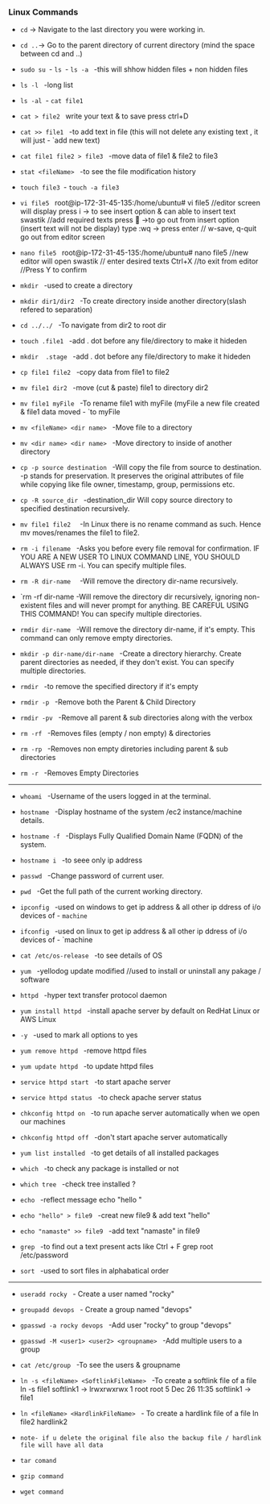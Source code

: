 ### Linux Commands


- `cd`	→ Navigate to the last directory you were working in.
- `cd ..`→ Go to the parent directory of current directory (mind the space between cd and ..)

- `sudo su `- `ls `- `ls -a `					-this will shhow hidden files + non hidden files
- `ls -l `       				-long list 
- `ls -al `- `cat file1 `
- `cat > file2 `	write your text & to save press ctrl+D 

- `cat >> file1 ` 				-to add text in file (this will not delete any existing text , it will just - `add new text)

- `cat file1 file2 > file3 ` 	-move data of file1 & file2 to file3

- `stat <fileName> ` 			-to see the file modification history

- `touch file3 `- `touch -a file3 `
- `vi file5 `	root@ip-172-31-45-135:/home/ubuntu# vi file5
	//editor screen will display
	press i -> to see insert option & can able to insert text
	swastik  //add required texts
	press  ->to go out from insert option (insert text will not be display)
	type :wq -> press enter // w-save, q-quit go out from editor screen

- `nano file5 `	root@ip-172-31-45-135:/home/ubuntu# nano file5
	//new editor will open
	swastik   // enter desired texts
	Ctrl+X //to exit from editor 
	//Press Y to confirm


- `mkdir `					-used to create a directory
- `mkdir dir1/dir2 `			-To create directory inside another directory(slash refered to separation)
- `cd ../../ `					-To navigate from dir2 to root dir
- `touch .file1 `			-add . dot before any file/directory to make it hideden 
- `mkdir  .stage `			-add . dot before any file/directory to make it hideden

- `cp file1 file2 `				-copy data from file1 to file2
- `mv file1 dir2 `				-move (cut & paste) file1 to directory dir2
- `mv file1 myFile `			-To rename file1 with myFile (myFile a new file created  & file1 data moved - `to myFile
- `mv <fileName> <dir name> `   -Move file to a directory
- `mv <dir name> <dir name> `  	-Move directory to inside of another directory
- `cp -p source destination `	-Will copy the file from source to destination. -p stands for preservation. It
								preserves the original attributes of file while copying like file owner, timestamp,
								group, permissions etc.
- `cp -R source_dir `			-destination_dir Will copy source directory to specified destination recursively.
- `mv file1 file2  `			-In Linux there is no rename command as such. Hence mv moves/renames the
								file1 to file2.
- `rm -i filename ` 			-Asks you before every file removal for confirmation. IF YOU ARE A NEW USER
								TO LINUX COMMAND LINE, YOU SHOULD ALWAYS USE rm -i. You can specify multiple files.
- `rm -R dir-name  `   			-Will remove the directory dir-name recursively.
- `rm -rf dir-name    			-Will remove the directory dir recursively, 
								ignoring non-existent files and will never prompt for anything. BE CAREFUL USING THIS COMMAND! You can specify multiple directories.
- `rmdir dir-name ` 			-Will remove the directory dir-name, if it's empty. This command can only remove empty directories.



- `mkdir -p dir-name/dir-name ` 	-Create a directory hierarchy. Create parent directories as needed, if they don't
								exist. You can specify multiple directories.

- `rmdir `      					-to remove the specified directory  if it's empty
- `rmdir -p ` 					-Remove both the Parent & Child Directory
- `rmdir -pv `   				-Remove all parent & sub directories along with the verbox
- `rm -rf `  					-Removes files (empty / non empty) & directories
- `rm -rp `   					-Removes non empty diretories including parent & sub directories
- `rm -r `  						-Removes Empty Directories
----
- `whoami ` 						-Username of the users logged in at the terminal.
- `hostname ` 					-Display hostname of the system /ec2 instance/machine details.
- `hostname -f ` 				-Displays Fully Qualified Domain Name (FQDN) of the system.
- `hostname i `					-to seee only ip address
- `passwd ` 						-Change password of current user.
- `pwd ` 						-Get the full path of the current working directory.
- `ipconfig `					-used on windows to get ip address & all other ip ddress of i/o devices of - `machine `
- `ifconfig `					-used on linux to get ip address  & all other ip ddress of i/o devices of - `machine

- `cat /etc/os-release ` 		-to see details of OS 
- `yum ` 						-yellodog update modified //used to install or uninstall any pakage / software

- `httpd `						-hyper text transfer protocol daemon
- `yum install httpd `			-install apache server by default on RedHat Linux or AWS Linux

- `-y `  						-used to mark all options to yes 
- `yum remove httpd `  			-remove httpd files
- `yum update httpd `  			-to update httpd files

- `service httpd start `  		-to start apache server
- `service httpd status `		-to check apache server status

- `chkconfig httpd on `  		-to run apache server automatically when we open our machines
- `chkconfig httpd off `  		-don't start apache server automatically

- `yum list installed ` 			-to get details of all installed packages

- `which ` 						-to check any package is installed or not
- `which tree ` 					-check tree installed ?

- `echo ` 						-reflect message
								echo "hello " 

- `echo "hello" > file9 ` 		-creat new file9 & add text "hello"

- `echo "namaste" >> file9 ` 	-add text "namaste" in file9

- `grep ` 						-to find out a text present acts like Ctrl + F
								grep root  /etc/password

- `sort ` 						-used to sort files in alphabatical order
---

- `useradd rocky ` 				- Create a user named "rocky"
- `groupadd devops ` 			- Create a group named "devops"

- `gpasswd -a rocky devops ` 	-Add user "rocky" to group "devops"
- `gpasswd -M <user1> <user2> <groupname> `  -Add multiple users to a group

- `cat /etc/group ` 				-To see the users & groupname

- `ln -s <fileName> <SoftlinkFileName> ` -To create a softlink file of a file
										ln -s file1 softlink1 -> lrwxrwxrwx 1 root root 5 Dec 26 11:35 softlink1 -> file1
										
										
- `ln <fileName> <HardlinkFileName> `  - To create a hardlink file of a file
										ln file2 hardlink2		
- `note- if u delete the original file also the backup file / hardlink file will have all data `

- `tar comand `
- `gzip command `
- `wget command `
